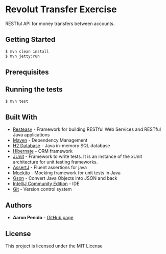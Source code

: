 # Revolut Transfer Exercise

RESTful API for money transfers between accounts.

## Getting Started

```sh
$ mvn clean install
$ mvn jetty:run
```

## Prerequisites


## Running the tests

```sh
$ mvn test
```

## Built With

* [Resteasy](https://resteasy.github.io/) - Framework for building RESTful Web Services and RESTful Java applications
* [Maven](https://maven.apache.org/) - Dependency Management
* [H2 Database](http://www.h2database.com/html/main.html) - Java in-memory SQL database
* [Hibernate](http://hibernate.org/) - ORM framework
* [JUnit](https://junit.org/junit4/) - Framework to write tests. It is an instance of the xUnit architecture for unit testing frameworks.
* [AssertJ](http://joel-costigliola.github.io/assertj/) - Fluent assertions for java
* [Mockito](https://site.mockito.org/) - Mocking framework for unit tests in Java
* [Gson](https://github.com/google/gson) - Convert Java Objects into JSON and back
* [IntelliJ Community Edition](https://www.jetbrains.com/idea/) - IDE
* [Git](https://git-scm.com/) - Version control system

## Authors

* **Aaron Penido** - [GitHub page](https://github.com/aaronpenido/)

## License

This project is licensed under the MIT License
